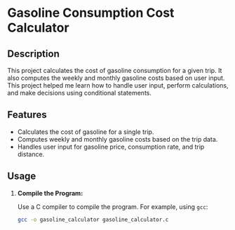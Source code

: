 # Gasoline Consumption Cost Calculator

## Description

This project calculates the cost of gasoline consumption for a given trip. It also computes the weekly and monthly gasoline costs based on user input. This project helped me learn how to handle user input, perform calculations, and make decisions using conditional statements.

## Features

- Calculates the cost of gasoline for a single trip.
- Computes weekly and monthly gasoline costs based on the trip data.
- Handles user input for gasoline price, consumption rate, and trip distance.

## Usage

1. **Compile the Program:**

   Use a C compiler to compile the program. For example, using `gcc`:

   ```bash
   gcc -o gasoline_calculator gasoline_calculator.c

